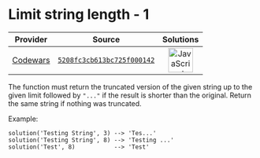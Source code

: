 [_metadata_:generated]: - "true"

# Limit string length - 1

<!-- INFO TABLE BEGIN -->

| Provider                                        | Source                                                                               | Solutions                                                                                                                                                    |
| :---------------------------------------------: | :----------------------------------------------------------------------------------: | :----------------------------------------------------------------------------------------------------------------------------------------------------------: |
| [Codewars](../../../docs/providers/Codewars.md) | [`5208fc3cb613bc725f000142`](https://www.codewars.com/kata/5208fc3cb613bc725f000142) | [<img src="https://res.cloudinary.com/rascaltwo/image/upload/v1631924076/javascript_ehszr7.svg" alt="JavaScript" title="JavaScript" width="50" />](solve.js) |

<!-- INFO TABLE END -->

The function must return the truncated version of the given string up to the given limit followed by `"..."` if the result is shorter than the original. Return the same string if nothing was truncated. 

Example:

```
solution('Testing String', 3) --> 'Tes...'
solution('Testing String', 8) --> 'Testing ...'
solution('Test', 8)           --> 'Test'
```

